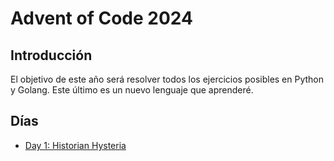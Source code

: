 # Advent of Code 2024

## Introducción

El objetivo de este año será resolver todos los ejercicios posibles en Python y Golang. Este último es un nuevo lenguaje que aprenderé.

## Días

- [Day 1: Historian Hysteria](./day-01/README.md)
